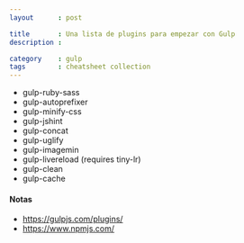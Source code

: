 ```yaml
---
layout      : post

title       : Una lista de plugins para empezar con Gulp
description :

category    : gulp
tags        : cheatsheet collection
---
```


- gulp-ruby-sass
- gulp-autoprefixer
- gulp-minify-css
- gulp-jshint
- gulp-concat
- gulp-uglify
- gulp-imagemin
- gulp-livereload (requires tiny-lr)
- gulp-clean
- gulp-cache

#### Notas

- https://gulpjs.com/plugins/
- https://www.npmjs.com/